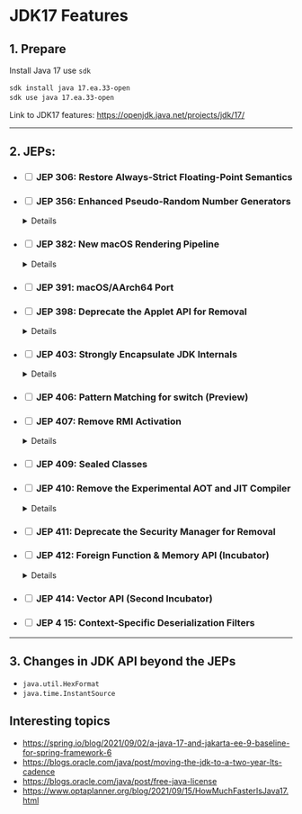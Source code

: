 # JDK17 Features

## 1. Prepare

Install Java 17 use `sdk`

```bash
sdk install java 17.ea.33-open
sdk use java 17.ea.33-open
```

Link to JDK17 features: https://openjdk.java.net/projects/jdk/17/

---

## 2. JEPs:

<ul>
    <li><h3><input type="checkbox"> JEP 306: Restore Always-Strict Floating-Point Semantics</h3></li>
    <li><h3><input type="checkbox"> JEP 356: Enhanced Pseudo-Random Number Generators</h3>
<details>
  <summary>Details</summary>
  <div style="width: 50%" markdown="1">

![](./src/main/resources/PRNG_1.png)
  </div>

![](./src/main/resources/PRNG_2.png)
</details>
</li>
    <li><h3><input type="checkbox"> JEP 382: New macOS Rendering Pipeline</h3>

<details>
  <summary>Details</summary>

    `-Dsun.java2d.metal=true`
</details>
</li>
    <li><h3><input type="checkbox"> JEP 391: macOS/AArch64 Port</h3></li>
    <li><h3><input type="checkbox"> JEP 398: Deprecate the Applet API for Removal</h3>
<details>
  <summary>Details</summary>

Deprecate, for removal, these classes and interfaces of the standard Java API:
```
  - java.applet.Applet
  - java.applet.AppletStub
  - java.applet.AppletContext
  - java.applet.AudioClip
  - javax.swing.JApplet
  - java.beans.AppletInitializer
```
</details>
</li>
    <li><h3><input type="checkbox"> JEP 403: Strongly Encapsulate JDK Internals</h3>
<details>
  <summary>Details</summary>

A list of the packages affected is available here: https://cr.openjdk.java.net/~mr/jigsaw/jdk8-packages-strongly-encapsulated

Some exported com.sun APIs:

- The Compiler Tree API in the ``jdk.compiler`` module,
- The HTTP Server API in the ``jdk.httpserver`` module,
- The SCTP API in the ``jdk.sctp`` module, and
- JDK-specific extensions to the NIO API in the ``com.sun.nio.file`` package of the ``jdk.unsupported`` module.

</details>
</li>
    <li><h3><input type="checkbox"> JEP 406: Pattern Matching for switch (Preview)</h3></li>
    <li><h3><input type="checkbox"> JEP 407: Remove RMI Activation</h3>

<details>
  <summary>Details</summary>

- Remove the java.rmi.activation package from the Java SE API specification 
- Update the RMI Specification to remove mentions of RMI Activation 
- Remove the JDK library code that implements the RMI Activation mechanism 
- Remove the JDK regression tests for the RMI Activation mechanism 
- Remove the JDK's rmid activation daemon and its documenation

</details>
</li>
    <li><h3><input type="checkbox"> JEP 409: Sealed Classes</h3>
</li>
    <li><h3><input type="checkbox"> JEP 410: Remove the Experimental AOT and JIT Compiler</h3>
<details>
  <summary>Details</summary>

Remove three JDK modules:

- `jdk.aot` (the jaotc tool) 
- `jdk.internal.vm.compiler` (the Graal compiler)
- `jdk.internal.vm.compiler.management` (Graal's MBean)

</details>
</li>
    <li><h3><input type="checkbox"> JEP 411: Deprecate the Security Manager for Removal</h3></li>
    <li><h3><input type="checkbox"> JEP 412: Foreign Function & Memory API (Incubator)</h3>
<details>
  <summary>Details</summary>

The Foreign Function & Memory API (FFM API) defines classes and interfaces so that client code in libraries and applications can:

- Allocate foreign memory (`MemorySegment`, `MemoryAddress`, and `SegmentAllocator`)
- Manipulate and access structured foreign memory (`MemoryLayout`, `MemoryHandles`, and `MemoryAccess`)
- Manage the lifecycle of foreign resources (`ResourceScope`)
- Call foreign functions (`SymbolLookup` and `CLinker`).

</details>
</li>
    <li><h3><input type="checkbox"> JEP 414: Vector API (Second Incubator)</h3></li>
    <li><h3><input type="checkbox"> JEP 4   15: Context-Specific Deserialization Filters</h3></li>
</ul>



---

## 3. Changes in JDK API beyond the JEPs 

- `java.util.HexFormat`
- `java.time.InstantSource`


## Interesting topics

- https://spring.io/blog/2021/09/02/a-java-17-and-jakarta-ee-9-baseline-for-spring-framework-6
- https://blogs.oracle.com/java/post/moving-the-jdk-to-a-two-year-lts-cadence
- https://blogs.oracle.com/java/post/free-java-license
- https://www.optaplanner.org/blog/2021/09/15/HowMuchFasterIsJava17.html
